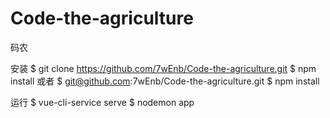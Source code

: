 # Code-the-agriculture
码农

安装
$ git clone https://github.com/7wEnb/Code-the-agriculture.git
$ npm install
或者
$ git@github.com:7wEnb/Code-the-agriculture.git
$ npm install

运行
$ vue-cli-service serve
$ nodemon app

